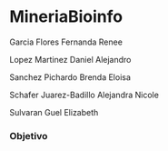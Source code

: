 # MineriaBioinfo

Garcia Flores Fernanda Renee


Lopez Martinez Daniel Alejandro


Sanchez Pichardo Brenda Eloisa


Schafer Juarez-Badillo Alejandra Nicole


Sulvaran Guel Elizabeth


### Objetivo

